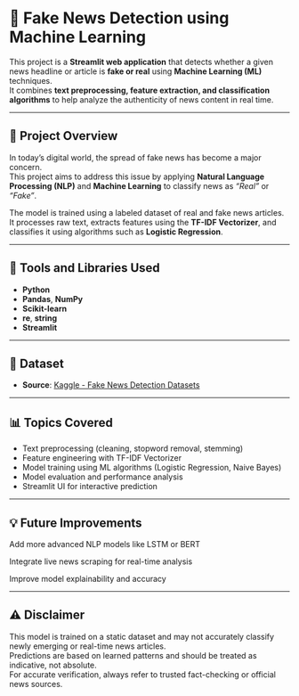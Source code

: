 # 📰 Fake News Detection using Machine Learning

This project is a **Streamlit web application** that detects whether a given news headline or article is **fake or real** using **Machine Learning (ML)** techniques.  
It combines **text preprocessing, feature extraction, and classification algorithms** to help analyze the authenticity of news content in real time.

---

## 🚀 Project Overview

In today’s digital world, the spread of fake news has become a major concern.  
This project aims to address this issue by applying **Natural Language Processing (NLP)** and **Machine Learning** to classify news as *“Real”* or *“Fake”*.  

The model is trained using a labeled dataset of real and fake news articles.  
It processes raw text, extracts features using the **TF-IDF Vectorizer**, and classifies it using algorithms such as **Logistic Regression**.

---

## 🧰 Tools and Libraries Used

- **Python**
- **Pandas**, **NumPy**
- **Scikit-learn**
- **re**, **string**
- **Streamlit**

---


## 📁 Dataset

- **Source**: [Kaggle - Fake News Detection Datasets](https://www.kaggle.com/datasets/emineyetm/fake-news-detection-datasets)

---

## 📊 Topics Covered

- Text preprocessing (cleaning, stopword removal, stemming)
- Feature engineering with TF-IDF Vectorizer
- Model training using ML algorithms (Logistic Regression, Naive Bayes)
- Model evaluation and performance analysis
- Streamlit UI for interactive prediction

---

## 💡 Future Improvements

Add more advanced NLP models like LSTM or BERT

Integrate live news scraping for real-time analysis

Improve model explainability and accuracy

---

## ⚠️ Disclaimer

This model is trained on a static dataset and may not accurately classify newly emerging or real-time news articles.  
Predictions are based on learned patterns and should be treated as indicative, not absolute.  
For accurate verification, always refer to trusted fact-checking or official news sources.


